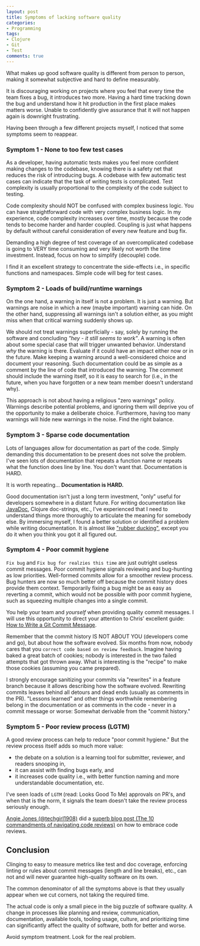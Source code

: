 ```yaml
---
layout: post
title: Symptoms of lacking software quality
categories:
- Programming
tags:
- Clojure
- Git
- Test
comments: true
---
```


What makes up good software quality is different from person to person, making
it somewhat subjective and hard to define measurably.

It is discouraging working on projects where you feel that every time the team
fixes a bug, it introduces two more. Having a hard time tracking down the bug
and understand how it hit production in the first place makes matters worse.
Unable to confidently give assurance that it will not happen again is downright
frustrating.

Having been through a few different projects myself, I noticed that some
symptoms seem to reappear.


### Symptom 1 - None to too few test cases

As a developer, having automatic tests makes you feel more confident making changes
to the codebase, knowing there is a safety net that reduces the risk of
introducing bugs. A codebase with few automatic test cases can indicate that the
task of writing tests is complicated. Test complexity is usually proportional to
the complexity of the code subject to testing.

Code complexity should NOT be confused with complex business logic. You can have
straightforward code with very complex business logic. In my experience, code
complexity increases over time, mostly because the code tends to become harder
and harder coupled. Coupling is just what happens by default without careful
consideration of every new feature and bug fix.

Demanding a high degree of test coverage of an overcomplicated codebase is going
to VERY time consuming and very likely not worth the time investment. Instead,
focus on how to simplify (decouple) code.

I find it an excellent strategy to concentrate the side-effects i.e., in specific
functions and namespaces. Simple code will beg for test cases.


### Symptom 2 - Loads of build/runtime warnings

On the one hand, a warning in itself is not a problem. It is just a warning. But
warnings are noise in which a new (maybe important) warning can hide. On the
other hand, suppressing all warnings isn't a solution either, as you might miss
when that critical warning suddenly shows up.

We should not treat warnings superficially - say, solely by running the software
and concluding *"hey - it still seems to work"*. A warning is often about some
special case that will trigger unwanted behavior. Understand *why* the warning
is there. Evaluate if it could have an impact either now or in the future. Make
keeping a warning around a well-considered choice and document your reasoning.
Such documentation could be as simple as a comment by the line of code that
introduced the warning. The comment should include the warning itself, so it is
easy to search for (i.e., in the future, when you have forgotten or a new team
member doesn't understand why).

This approach is not about having a religious "zero warnings" policy. Warnings
describe potential problems, and ignoring them will deprive you of the
opportunity to make a deliberate choice. Furthermore, having too many warnings
will hide new warnings in the noise. Find the right balance.


### Symptom 3 - Sparse code documentation

Lots of languages allow for documentation as part of the code. Simply demanding
this documentation to be present does not solve the problem. I've seen lots of
documentation that repeats a function name or repeats what the function does
line by line. You don't want that. Documentation is HARD.

It is worth repeating... **Documentation is HARD.**

Good documentation isn't just a long term investment, "only" useful for
developers somewhere in a distant future. For writing documentation like
[JavaDoc][1], Clojure doc-strings, etc., I've experienced that I need to
understand things more thoroughly to articulate the meaning for somebody else.
By immersing myself, I found a better solution or identified a problem while
writing documentation. It is almost like ["rubber ducking"][2], except you do it
when you think you got it all figured out.

[1]: https://en.wikipedia.org/wiki/Javadoc
[2]: https://en.wikipedia.org/wiki/Rubber_duck_debugging


### Symptom 4 - Poor commit hygiene

`Fix bug` and `Fix bug for realzies this time` are just outright useless commit
messages. Poor commit hygiene signals reviewing and bug-hunting as low
priorities. Well-formed commits allow for a smoother review process. Bug hunters
are now so much better off because the commit history does provide them context.
Temporarily fixing a bug might be as easy as reverting a commit, which would not
be possible with poor commit hygiene, such as squeezing multiple changes into a
single commit.

You help your team and *yourself* when providing quality commit messages. I will
use this opportunity to direct your attention to Chris' excellent guide: [How to
Write a Git Commit Message][3].

Remember that the commit history IS NOT ABOUT YOU (developers come and go), but
about how the software evolved. Six months from now, nobody cares that you
`correct code based on review feedback`. Imagine having baked a great batch of
cookies; nobody is interested in the two failed attempts that got thrown away.
What is interesting is the "recipe" to make those cookies (assuming you came
prepared).

I strongly encourage sanitizing your commits via "rewrites" in a feature branch
because it allows describing how the software evolved. Rewriting commits leaves
behind all detours and dead ends (usually as comments in the PR). "Lessons
learned" and other things worthwhile remembering belong in the documentation or
as comments in the code - never in a commit message or worse: Somewhat derivable
from the "commit history."

[3]: https://chris.beams.io/posts/git-commit/


### Symptom 5 - Poor review process (LGTM)

A good review process can help to reduce "poor commit hygiene." But the review
process itself adds so much more value:

* the debate on a solution is a learning tool for submitter, reviewer, and
  readers snooping in,
* it can assist with finding bugs early, and
* it increases code quality i.e., with better function naming and more
  understandable documentation, etc.

I've seen loads of `LGTM` (read: Looks Good To Me) approvals on PR's, and when
that is the norm, it signals the team doesn't take the review process seriously
enough.

[Angie Jones (@techgirl1908)][4] did a [superb blog post (The 10 commandments of
navigating code reviews)][5] on how to embrace code reviews.

[4]: https://twitter.com/techgirl1908
[5]: https://techbeacon.com/app-dev-testing/10-commandments-navigating-code-reviews


## Conclusion

Clinging to easy to measure metrics like test and doc coverage, enforcing
linting or rules about commit messages (length and line breaks), etc., can not
and will never guarantee high-quality software on its own.

The common denominator of all the symptoms above is that they usually appear
when we cut corners, not taking the required time.

The actual code is only a small piece in the big puzzle of software quality. A
change in processes like planning and review, communication, documentation,
available tools, tooling usage, culture, and prioritizing time can significantly
affect the quality of software, both for better and worse.

Avoid symptom treatment. Look for the real problem.

